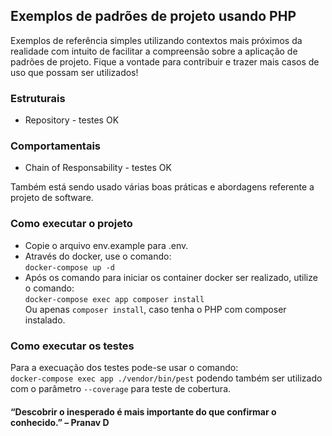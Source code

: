 ## Exemplos de padrões de projeto usando PHP
Exemplos de referência simples utilizando contextos mais próximos da realidade com intuito de facilitar
a compreensão sobre a aplicação de padrões de projeto. Fique a vontade para contribuir e trazer mais casos de uso que
possam ser utilizados!

### Estruturais
- Repository - testes OK

### Comportamentais
- Chain of Responsability - testes OK

Também está sendo usado várias boas práticas e abordagens referente a projeto de software.

### Como executar o projeto
- Copie o arquivo env.example para .env.
- Através do docker, use o comando: <br>
``docker-compose up -d``
- Após os comando para iniciar os container docker ser realizado, utilize o comando: <br>
``docker-compose exec app composer install``<br>
Ou apenas ``composer install``, caso tenha o PHP com composer instalado.

### Como executar os testes
Para a execuação dos testes pode-se usar o comando: <br>
``docker-compose exec app ./vendor/bin/pest`` podendo também ser utilizado com
o parâmetro ``--coverage`` para teste de cobertura.

#### “Descobrir o inesperado é mais importante do que confirmar o conhecido.” – Pranav D
